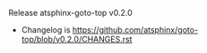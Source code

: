 Release atsphinx-goto-top v0.2.0

- Changelog is https://github.com/atsphinx/goto-top/blob/v0.2.0/CHANGES.rst
